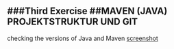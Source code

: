 ###Third Exercise
##MAVEN (JAVA) PROJEKTSTRUKTUR UND GIT
---
checking the versions of Java and Maven
[screenshot](/resources/images/ex3_img.png)
